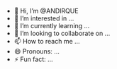 - 👋 Hi, I’m @ANDIRQUE
- 👀 I’m interested in ...
- 🌱 I’m currently learning ...
- 💞️ I’m looking to collaborate on ...
- 📫 How to reach me ...
- 😄 Pronouns: ...
- ⚡ Fun fact: ...

<!---
ANDIRQUE/ANDIRQUE is a ✨ special ✨ repository because its `README.md` (this file) appears on your GitHub profile.
You can click the Preview link to take a look at your changes.
--->
